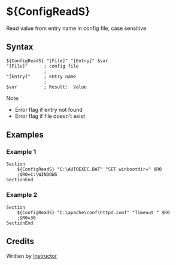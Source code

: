 # ${ConfigReadS}

Read value from entry name in config file, case sensitive

## Syntax

    ${ConfigReadS} "[File]" "[Entry]" $var
    "[File]"      ; config file
                  ;
    "[Entry]"     ; entry name
                  ;
    $var          ; Result:  Value

Note:

- Error flag if entry not found
- Error flag if file doesn't exist

## Examples

### Example 1

    Section
        ${ConfigReadS} "C:\AUTOEXEC.BAT" "SET winbootdir=" $R0
        ;$R0=C:\WINDOWS
    SectionEnd

### Example 2

    Section
        ${ConfigReadS} "C:\apache\conf\httpd.conf" "Timeout " $R0
        ;$R0=30
    SectionEnd

## Credits

Written by [Instructor][1]

[1]: http://nsis.sourceforge.net/User:Instructor
